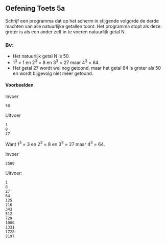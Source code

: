 ## Oefening Toets 5a
Schrijf een programma dat op het scherm in stijgende volgorde de derde machten van alle natuurlijke getallen toont. Het programma stopt als deze groter is als een ander zelf in te voeren natuurlijk getal N.

### Bv:
* Het natuurlijk getal N is 50.
* 1<sup>3</sup> = 1 en 2<sup>3</sup> = 8 en 3<sup>3</sup> = 27 maar 4<sup>3</sup> = 64. 
* Het getal 27 wordt wel nog getoond, maar het getal 64 is groter als 50 en wordt bijgevolg niet meer getoond.

#### Voorbeelden

Invoer 
```
50
```
Uitvoer
```
1
8
27
```

Want 1<sup>3</sup> = 3 en 2<sup>3</sup> = 8 en 3<sup>3</sup> = 27 maar 4<sup>3</sup> = 64.
 

Invoer 
```
2500
```

Uitvoer:
```
1
8
27
64
125
216
343
512
729
1000
1331
1728
2197
```



